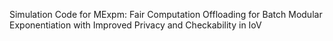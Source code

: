 Simulation Code for MExpm: Fair Computation Offloading for Batch Modular Exponentiation with Improved Privacy and Checkability in IoV
